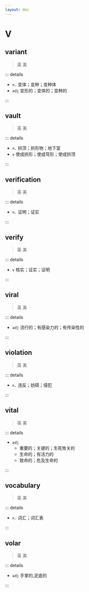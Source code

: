 ```yaml
---
layout: doc
---
```


# V

## variant
> 英 <Phonetic word="variant" lang="en-GB" phonetic="/'værɪənt/"/>
> 美 <Phonetic word="variant" lang="en-US" phonetic="/'værɪənt/"/>

::: details

- `n.` 变体；变种；变种体
- `adj` 变形的；变体的；变种的

:::

## vault
> 英 <Phonetic word="vault" lang="en-GB" phonetic="/vɔːlt/"/>
> 美 <Phonetic word="vault" lang="en-US" phonetic="/vɔːlt/"/>

::: details

- `n.` 拱顶；拱形物；地下室
- `v` 使成拱形；使成穹形；使成拱顶

:::

## verification
> 英 <Phonetic word="verification" lang="en-GB" phonetic="/və'rɪfɪkeɪʃn/"/>
> 美 <Phonetic word="verification" lang="en-US" phonetic="/vərɪ'fɪkeɪʃn/"/>

::: details

- `n.` 证明；证实

:::

## verify
> 英 <Phonetic word="verify" lang="en-GB" phonetic="/'verɪfaɪ/"/>
> 美 <Phonetic word="verify" lang="en-US" phonetic="/'vɛrɪfaɪ/"/>

::: details

- `v` 核实；证实；证明

:::

## viral
> 英 <Phonetic word="viral" lang="en-GB" phonetic="/ˈvaɪrəl/"/>
> 美 <Phonetic word="viral" lang="en-US" phonetic="/ˈvaɪrəl/"/>

::: details

- `adj` 流行的；有感染力的；有传染性的

:::

## violation
> 英 <Phonetic word="violation" lang="en-GB" phonetic="/ˌvaɪəˈleɪʃn/"/>
> 美 <Phonetic word="violation" lang="en-US" phonetic="/ˌvaɪəˈleɪʃn/"/>

::: details

- `n.` 违反；妨碍；侵犯

:::

## vital
> 英 <Phonetic word="vital" lang="en-GB" phonetic="/'vaɪtl/"/>
> 美 <Phonetic word="vital" lang="en-US" phonetic="/'vaɪtl/"/>

::: details

- `adj`     
    * 重要的；关键的；生死攸关的
    * 生命的；有活力的
    * 致命的；危及生命的

:::

## vocabulary
> 英 <Phonetic word="vocabulary" lang="en-GB" phonetic="/vəʊkə'bæləti/"/>
> 美 <Phonetic word="vocabulary" lang="en-US" phonetic="/vəʊkə'bæləti/"/>

::: details

- `n.` 词汇；词汇表

:::

## volar
> 英 <Phonetic word="volar" lang="en-GB" phonetic="/'vəʊlə/"/>
> 美 <Phonetic word="volar" lang="en-US" phonetic="/'volɚ/"/>

::: details

- `adj` 手掌的,足底的

:::